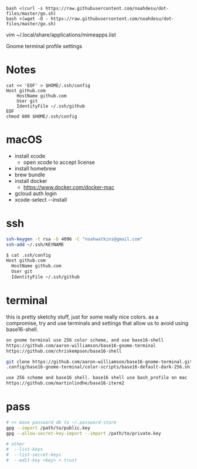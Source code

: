 ```
bash <(curl -s https://raw.githubusercontent.com/noahdesu/dot-files/master/go.sh)
bash <(wget -O - https://raw.githubusercontent.com/noahdesu/dot-files/master/go.sh)
```

vim ~/.local/share/applications/mimeapps.list

Gnome terminal profile settings

# Notes

```
cat << 'EOF' > $HOME/.ssh/config
Host github.com
    HostName github.com
    User git
    IdentityFile ~/.ssh/github
EOF
chmod 600 $HOME/.ssh/config
```

# macOS

* install xcode
  * open xcode to accept license
* install homebrew
* brew bundle
* install docker
  * https://www.docker.com/docker-mac
* gcloud auth login
* xcode-select --install

# ssh

``` bash
ssh-keygen -t rsa -b 4096 -C "noahwatkins@gmail.com"
ssh-add ~/.ssh/KEYNAME

$ cat .ssh/config
Host github.com
  HostName github.com
  User git
  IdentityFile ~/.ssh/github
```

# terminal

this is pretty sketchy stuff, just for some really nice colors. as a compromise,
try and use terminals and settings that allow us to avoid using base16-shell.

```bash
on gnome terminal use 256 color scheme, and use base16-shell
https://github.com/aaron-williamson/base16-gnome-terminal
https://github.com/chriskempson/base16-shell

git clone https://github.com/aaron-williamson/base16-gnome-terminal.git ~/.config/base16-gnome-terminal
.config/base16-gnome-terminal/color-scripts/base16-default-dark-256.sh

use 256 scheme and base16 shell. base16 shell use bash_profile on mac
https://github.com/martinlindhe/base16-iterm2
```

# pass

```bash
# >> move password db to ~/.password-store
gpg --import /path/to/public.key
gpg --allow-secret-key-import --import /path/to/private.key

# other
#  --list-keys
#  --list-secret-keys
#  --edit-key <key> + trust
```
